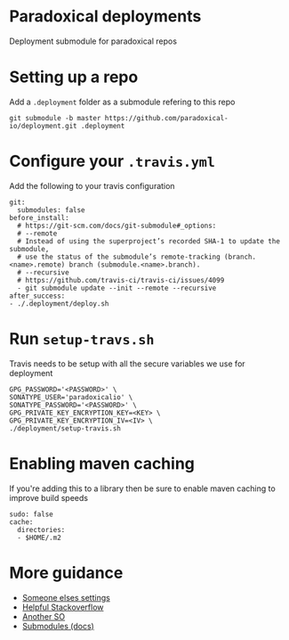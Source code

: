 # Paradoxical deployments
Deployment submodule for paradoxical repos

# Setting up a repo
Add a `.deployment` folder as a submodule refering to this repo
```
git submodule -b master https://github.com/paradoxical-io/deployment.git .deployment
```

# Configure your `.travis.yml`
Add the following to your travis configuration
```
git:
  submodules: false
before_install:
  # https://git-scm.com/docs/git-submodule#_options:
  # --remote
  # Instead of using the superproject’s recorded SHA-1 to update the submodule,
  # use the status of the submodule’s remote-tracking (branch.<name>.remote) branch (submodule.<name>.branch).
  # --recursive
  # https://github.com/travis-ci/travis-ci/issues/4099
  - git submodule update --init --remote --recursive
after_success:
- ./.deployment/deploy.sh
```

# Run `setup-travs.sh`
Travis needs to be setup with all the secure variables we use for deployment

```
GPG_PASSWORD='<PASSWORD>' \
SONATYPE_USER='paradoxicalio' \
SONATYPE_PASSWORD='<PASSWORD>' \
GPG_PRIVATE_KEY_ENCRYPTION_KEY=<KEY> \
GPG_PRIVATE_KEY_ENCRYPTION_IV=<IV> \
./deployment/setup-travis.sh
```

# Enabling maven caching
If you're adding this to a library then be sure to enable maven caching to improve build speeds
```
sudo: false
cache:
  directories:
  - $HOME/.m2
```

# More guidance
- [Someone elses settings](https://gist.github.com/m3t/df29ec4e0aae167f99c8)
- [Helpful Stackoverflow](http://stackoverflow.com/questions/9189575/git-submodule-tracking-latest/9189815#9189815)
- [Another SO](http://stackoverflow.com/questions/1777854/git-submodules-specify-a-branch-tag/18799234#18799234)
- [Submodules (docs)](https://git-scm.com/book/en/v2/Git-Tools-Submodules)
